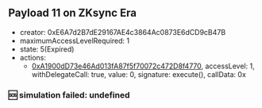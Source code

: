 ## Payload 11 on ZKsync Era

- creator: 0xE6A7d2B7dE29167AE4c3864Ac0873E6dCD9cB47B
- maximumAccessLevelRequired: 1
- state: 5(Expired)
- actions:
  - [0xA1900dD73e46Ad013fA87f5f70072c472D8f4770](https://era.zksync.network//tx/0xA1900dD73e46Ad013fA87f5f70072c472D8f4770), accessLevel: 1, withDelegateCall: true, value: 0, signature: execute(), callData: 0x

### :sos: simulation failed: undefined
